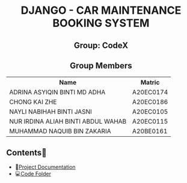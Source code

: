 <h1 align='center'>DJANGO - CAR MAINTENANCE BOOKING SYSTEM</h1>
<h2 align='center'>Group: CodeX </h2>
<h2 align='center'>Group Members </h2>
<table align='center'>
  <tr>
    <th>Name</th>
    <th>Matric</th>
  </tr>
  <tr>
    <td>ADRINA ASYIQIN BINTI MD ADHA</td>
    <td>A20EC0174</td>
  </tr>
  <tr>
    <td>CHONG KAI ZHE</td>
    <td>A20EC0186</td>
  </tr>
  <tr>
    <td>NAYLI NABIHAH BINTI JASNI</td>
    <td>A20EC0105</td>
  </tr>
  <tr>
    <td>NUR IRDINA ALIAH BINTI ABDUL WAHAB</td>
    <td>A20EC0115</td>
  </tr>
  <tr>
    <td>MUHAMMAD NAQUIB BIN ZAKARIA</td>
    <td>A20BE0161</td>
  </tr>
</table>

## Contents📝
- 📑[Project Documentation](https://github.com/drshahizan/learn-django/blob/2847fbfc2d6e04aee48f308f1bc74097261dcd85/materials/assignment/submission/CodeX/Project_Documentation.md)
- 💻[Code Folder](https://github.com/drshahizan/learn-django/tree/2847fbfc2d6e04aee48f308f1bc74097261dcd85/materials/assignment/submission/CodeX/cms)

